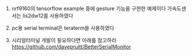 
1. nrf9160의 tensorflow example 중에 gesture 기능을 구현한 예제이다
   가속도센서는 lis2dw12를 사용하였다
2. pc용 serial terminal은 teraterm을 사용하였다
   
3. 시리얼터미널 개발이 필요하다면 아래를 참고하라
https://github.com/davepruitt/BetterSerialMonitor

